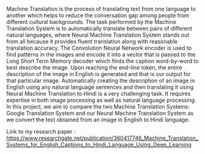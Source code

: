 Machine Translation is the process of translating text from one language to another which helps to reduce the conversation gap among people from different cultural backgrounds. The task performed by the Machine Translation System is to automatically translate between pairs of different natural languages, where Neural Machine Translation System stands out from all because it provides fluent translation along with reasonable translation accuracy. The Convolution Neural Network encoder is used to find patterns in the images and encode it into a vector that is passed to the Long Short Term Memory decoder which finds the caption word-by-word to best describe the image. Upon reaching the end-line token, the entire description of the image in English is generated and that is our output for that particular image. Automatically creating the description of an image in English using any natural language sentences and then translating it using Neural Machine Translation to Hindi is a very challenging task. It requires expertise in both image processing as well as natural language processing. In this project, we aim to compare the two Machine Translation Systems: Google Translation System and our Neural Machine Translation System as we convert the text obtained from an image in English to Hindi language.


Link to my research paper : https://www.researchgate.net/publication/360417746_Machine_Translation_Systems_for_English_Captions_to_Hindi_Language_Using_Deep_Learning
